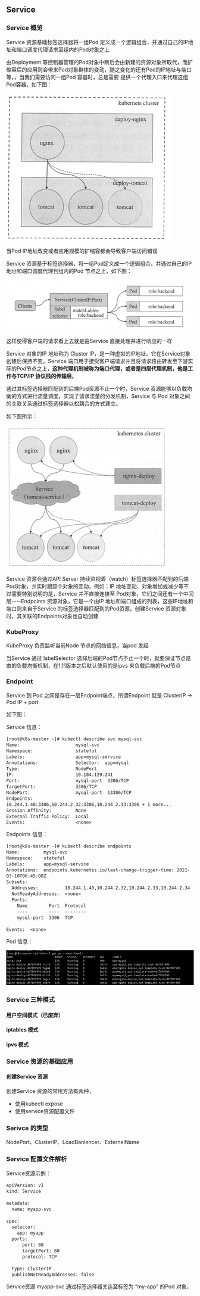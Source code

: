## Service

### Service 概览

Service 资源基础标签选择器将一组Pod 定义成一个逻辑组合，并通过自己的IP地址和端口调度代理请求至组内的Pod对象之上

由Deployment 等控制器管理的Pod对象中断后会由新建的资源对象所取代，而扩缩容后的应用则会带来Pod对象群体的变动，随之变化的还有Pod的IP地址与端口等，，当我们需要访问一组Pod 容器时，总是需要 提供一个代理入口来代理这组Pod容器，如下图：

![image-20210310141832900](assets/image-20210310141832900.png)

当Pod IP地址改变或者应用规模的扩缩容都会导致客户端访问错误

Service 资源基于标签选择器，将一组Pod定义成一个逻辑组合，并通过自己的IP地址和端口调度代理到组内的Pod 节点之上，如下图：

![image-20210310142402551](assets/image-20210310142402551.png)

这样使得客户端的请求看上去就是由Service 直接处理并进行响应的一样

Service 对象的IP 地址称为 Cluster IP，是一种虚拟的IP地址，它在Service对象创建后保持不变，Service 端口用于接受客户端请求并且将请求路由转发至下游实际的Pod节点之上，**这种代理机制被称为端口代理，或者是四层代理机制，他是工作与TCP/IP 协议栈的传输层**。

通过其标签选择器匹配到的后端Pod资源不止一个时，Service 资源能够以负载均衡的方式进行流量调度，实现了请求流量的分发机制，Service 与 Pod 对象之间的关联关系通过标签选择器以松耦合的方式建立。

如下图所示：

![image-20210310145823191](assets/image-20210310145823191.png)

Service 资源会通过API Server 持续监视着（watch）标签选择器匹配到的后端Pod对象，并实时跟踪个对象的变动，例如：IP 地址变动、对象增加或减少等不过需要特别说明的是，Service 并不直接连接至 Pod对象，它们之间还有一个中间层----Endpoints 资源对象，它是一个由IP 地址和端口组成的列表，这些IP地址和端口则来自于Service 的标签选择器匹配到的Pod资源，创建Service 资源对象时，其关联的Endpoints对象也自动创建

### KubeProxy

KubeProxy 负责监听当前Node 节点的网络信息，当pod 发起

当Service 通过 labelSelector 选择后端的Pod节点不止一个时，就要保证节点路由的负载均衡机制，在1.11版本之后默认使用的是ipvs 来负载后端的Pod节点





### Endpoint

Service 到 Pod 之间是存在一层Endpoint端点，所谓Endpoint 就是 ClusterIP -> Pod IP + port 

如下图：

Service 信息：

```shell
[root@k8s-master ~]# kubectl describe svc mysql-svc 
Name:                     mysql-svc
Namespace:                stateful
Labels:                   app=mysql-service
Annotations:              Selector:  app=mysql
Type:                     NodePort
IP:                       10.104.129.241
Port:                     mysql-port  3306/TCP
TargetPort:               3306/TCP
NodePort:                 mysql-port  13306/TCP
Endpoints:                10.244.1.40:3306,10.244.2.32:3306,10.244.2.33:3306 + 1 more...
Session Affinity:         None
External Traffic Policy:  Local
Events:                   <none>

```

Endpoints 信息：

```shell
[root@k8s-master ~]# kubectl describe endpoints
Name:         mysql-svc
Namespace:    stateful
Labels:       app=mysql-service
Annotations:  endpoints.kubernetes.io/last-change-trigger-time: 2021-03-10T06:45:08Z
Subsets:
  Addresses:          10.244.1.40,10.244.2.32,10.244.2.33,10.244.2.34
  NotReadyAddresses:  <none>
  Ports:
    Name        Port  Protocol
    ----        ----  --------
    mysql-port  3306  TCP

Events:  <none>
```

Pod 信息：

![image-20210310145358255](assets/image-20210310145358255.png)







### Service 三种模式

#### 用户空间模式（已废弃）

#### iptables 模式

#### ipvs 模式







### Service 资源的基础应用

#### 创建Service 资源

创建Service 资源的常用方法有两种，

- 使用kubectl expose 
- 使用service资源配置文件





### Serivce 的类型

NodePort、ClusterIP、LoadBanlencer、ExternelName



### Service 配置文件解析

Service资源示例：

```yam
apiVersion: v1
kind: Service

metadata:
  name: myapp-svc

spec:
  selector:
    app: myapp
  ports:
    - port: 80
      targetPort: 80
      protocol: TCP

  type: ClusterIP
  publishNotReadyAddresses: false
```

Service资源 myapp-svc 通过标签选择器关连至标签为 “my-app” 的Pod 对象，



### 

